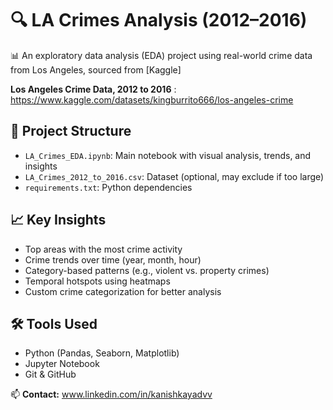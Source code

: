 # 🔍 LA Crimes Analysis (2012–2016)

📊 An exploratory data analysis (EDA) project using real-world crime data from Los Angeles, sourced from [Kaggle]

**Los Angeles Crime Data, 2012 to 2016** : https://www.kaggle.com/datasets/kingburrito666/los-angeles-crime

## 📁 Project Structure

- `LA_Crimes_EDA.ipynb`: Main notebook with visual analysis, trends, and insights
- `LA_Crimes_2012_to_2016.csv`: Dataset (optional, may exclude if too large)
- `requirements.txt`: Python dependencies

## 📈 Key Insights

- Top areas with the most crime activity
- Crime trends over time (year, month, hour)
- Category-based patterns (e.g., violent vs. property crimes)
- Temporal hotspots using heatmaps
- Custom crime categorization for better analysis

## 🛠️ Tools Used

- Python (Pandas, Seaborn, Matplotlib)
- Jupyter Notebook
- Git & GitHub



📫 **Contact:** www.linkedin.com/in/kanishkayadvv

